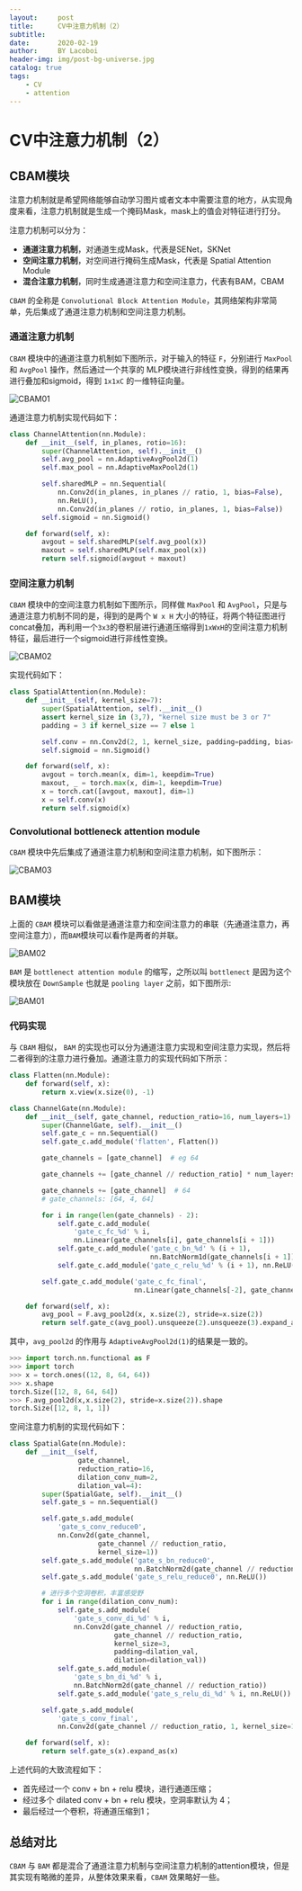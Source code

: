 ```yaml
---
layout:     post
title:      CV中注意力机制（2）
subtitle:   
date:       2020-02-19
author:     BY Lacoboi
header-img: img/post-bg-universe.jpg
catalog: true
tags:
    - CV
    - attention
---
```


# CV中注意力机制（2）

## CBAM模块

注意力机制就是希望网络能够自动学习图片或者文本中需要注意的地方，从实现角度来看，注意力机制就是生成一个掩码Mask，mask上的值会对特征进行打分。

注意力机制可以分为：

- **通道注意力机制**，对通道生成Mask，代表是SENet，SKNet
- **空间注意力机制**，对空间进行掩码生成Mask，代表是 Spatial Attention Module
- **混合注意力机制**，同时生成通道注意力和空间注意力，代表有BAM，CBAM

`CBAM` 的全称是 `Convolutional Block Attention Module`，其网络架构非常简单，先后集成了通道注意力机制和空间注意力机制。

### 通道注意力机制

`CBAM` 模块中的通道注意力机制如下图所示，对于输入的特征 `F`，分别进行 `MaxPool` 和 `AvgPool` 操作，然后通过一个共享的 MLP模块进行非线性变换，得到的结果再进行叠加和sigmoid，得到 `1x1xC` 的一维特征向量。

   ![CBAM01](/img/post_images/attention/cbam01.webp)

通道注意力机制实现代码如下：

```python
class ChannelAttention(nn.Module):
    def __init__(self, in_planes, rotio=16):
        super(ChannelAttention, self).__init__()
        self.avg_pool = nn.AdaptiveAvgPool2d(1)
        self.max_pool = nn.AdaptiveMaxPool2d(1)

        self.sharedMLP = nn.Sequential(
            nn.Conv2d(in_planes, in_planes // ratio, 1, bias=False),
            nn.ReLU(),
            nn.Conv2d(in_planes // rotio, in_planes, 1, bias=False))
        self.sigmoid = nn.Sigmoid()

    def forward(self, x):
        avgout = self.sharedMLP(self.avg_pool(x))
        maxout = self.sharedMLP(self.max_pool(x))
        return self.sigmoid(avgout + maxout)
```

### 空间注意力机制

`CBAM` 模块中的空间注意力机制如下图所示，同样做 `MaxPool` 和 `AvgPool`，只是与通道注意力机制不同的是，得到的是两个 `W x H` 大小的特征，将两个特征图进行concat叠加，再利用一个`3x3`的卷积层进行通道压缩得到`1xWxH`的空间注意力机制特征，最后进行一个sigmoid进行非线性变换。

   ![CBAM02](/img/post_images/attention/cbam02.png)

实现代码如下：

```python
class SpatialAttention(nn.Module):
    def __init__(self, kernel_size=7):
        super(SpatialAttention, self).__init__()
        assert kernel_size in (3,7), "kernel size must be 3 or 7"
        padding = 3 if kernel_size == 7 else 1

        self.conv = nn.Conv2d(2, 1, kernel_size, padding=padding, bias=False)
        self.sigmoid = nn.Sigmoid()

    def forward(self, x):
        avgout = torch.mean(x, dim=1, keepdim=True)
        maxout, _ = torch.max(x, dim=1, keepdim=True)
        x = torch.cat([avgout, maxout], dim=1)
        x = self.conv(x)
        return self.sigmoid(x)
```

### Convolutional bottleneck attention module

`CBAM` 模块中先后集成了通道注意力机制和空间注意力机制，如下图所示：

   ![CBAM03](/img/post_images/attention/cbam03.png)

## BAM模块

上面的 `CBAM` 模块可以看做是通道注意力和空间注意力的串联（先通道注意力，再空间注意力），而`BAM`模块可以看作是两者的并联。

   ![BAM02](/img/post_images/attention/bam02.webp)

`BAM` 是 `bottlenect attention module` 的缩写，之所以叫 `bottlenect` 是因为这个模块放在 `DownSample` 也就是 `pooling layer` 之前，如下图所示:

   ![BAM01](/img/post_images/attention/bam01.webp)

### 代码实现

与 `CBAM` 相似， `BAM` 的实现也可以分为通道注意力实现和空间注意力实现，然后将二者得到的注意力进行叠加。通道注意力的实现代码如下所示：

```python
class Flatten(nn.Module):
    def forward(self, x):
        return x.view(x.size(0), -1)

class ChannelGate(nn.Module):
    def __init__(self, gate_channel, reduction_ratio=16, num_layers=1):
        super(ChannelGate, self).__init__()
        self.gate_c = nn.Sequential()
        self.gate_c.add_module('flatten', Flatten())

        gate_channels = [gate_channel]  # eg 64

        gate_channels += [gate_channel // reduction_ratio] * num_layers  # eg 4

        gate_channels += [gate_channel]  # 64
        # gate_channels: [64, 4, 64]

        for i in range(len(gate_channels) - 2):
            self.gate_c.add_module(
                'gate_c_fc_%d' % i,
                nn.Linear(gate_channels[i], gate_channels[i + 1]))
            self.gate_c.add_module('gate_c_bn_%d' % (i + 1),
                                   nn.BatchNorm1d(gate_channels[i + 1]))
            self.gate_c.add_module('gate_c_relu_%d' % (i + 1), nn.ReLU())

        self.gate_c.add_module('gate_c_fc_final',
                               nn.Linear(gate_channels[-2], gate_channels[-1]))

    def forward(self, x):
        avg_pool = F.avg_pool2d(x, x.size(2), stride=x.size(2))
        return self.gate_c(avg_pool).unsqueeze(2).unsqueeze(3).expand_as(x)
```

其中，`avg_pool2d` 的作用与 `AdaptiveAvgPool2d(1)`的结果是一致的。

```python
>>> import torch.nn.functional as F
>>> import torch
>>> x = torch.ones((12, 8, 64, 64))
>>> x.shape
torch.Size([12, 8, 64, 64])
>>> F.avg_pool2d(x,x.size(2), stride=x.size(2)).shape
torch.Size([12, 8, 1, 1])
```

空间注意力机制的实现代码如下：

```python
class SpatialGate(nn.Module):
    def __init__(self,
                 gate_channel,
                 reduction_ratio=16,
                 dilation_conv_num=2,
                 dilation_val=4):
        super(SpatialGate, self).__init__()
        self.gate_s = nn.Sequential()

        self.gate_s.add_module(
            'gate_s_conv_reduce0',
            nn.Conv2d(gate_channel,
                      gate_channel // reduction_ratio,
                      kernel_size=1))
        self.gate_s.add_module('gate_s_bn_reduce0',
                               nn.BatchNorm2d(gate_channel // reduction_ratio))
        self.gate_s.add_module('gate_s_relu_reduce0', nn.ReLU())

        # 进行多个空洞卷积，丰富感受野
        for i in range(dilation_conv_num):
            self.gate_s.add_module(
                'gate_s_conv_di_%d' % i,
                nn.Conv2d(gate_channel // reduction_ratio,
                          gate_channel // reduction_ratio,
                          kernel_size=3,
                          padding=dilation_val,
                          dilation=dilation_val))
            self.gate_s.add_module(
                'gate_s_bn_di_%d' % i,
                nn.BatchNorm2d(gate_channel // reduction_ratio))
            self.gate_s.add_module('gate_s_relu_di_%d' % i, nn.ReLU())

        self.gate_s.add_module(
            'gate_s_conv_final',
            nn.Conv2d(gate_channel // reduction_ratio, 1, kernel_size=1))

    def forward(self, x):
        return self.gate_s(x).expand_as(x)
```

上述代码的大致流程如下：

- 首先经过一个 conv + bn + relu 模块，进行通道压缩；
- 经过多个 dilated conv + bn + relu 模块，空洞率默认为 4；
- 最后经过一个卷积，将通道压缩到1；

## 总结对比

`CBAM` 与 `BAM` 都是混合了通道注意力机制与空间注意力机制的attention模块，但是其实现有略微的差异，从整体效果来看，`CBAM` 效果略好一些。
